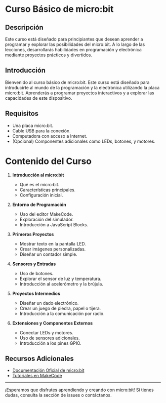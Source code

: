 # Curso Básico de micro:bit

## Descripción

Este curso está diseñado para principiantes que desean aprender a programar y explorar las posibilidades del micro:bit. A lo largo de las lecciones, desarrollarás habilidades en programación y electrónica mediante proyectos prácticos y divertidos.

## Introducción

Bienvenido al curso básico de micro:bit. Este curso está diseñado para introducirte al mundo de la programación y la electrónica utilizando la placa micro:bit. Aprenderás a programar proyectos interactivos y a explorar las capacidades de este dispositivo.

## Requisitos

- Una placa micro:bit.
- Cable USB para la conexión.
- Computadora con acceso a Internet.
- (Opcional) Componentes adicionales como LEDs, botones, y motores.


# Contenido del Curso

1. **Introducción al micro:bit**
   - Qué es el micro:bit.
   - Características principales.
   - Configuración inicial.

2. **Entorno de Programación**
   - Uso del editor MakeCode.
   - Exploración del simulador.
   - Introducción a JavaScript Blocks.

3. **Primeros Proyectos**
   - Mostrar texto en la pantalla LED.
   - Crear imágenes personalizadas.
   - Diseñar un contador simple.

4. **Sensores y Entradas**
   - Uso de botones.
   - Explorar el sensor de luz y temperatura.
   - Introducción al acelerómetro y la brújula.

5. **Proyectos Intermedios**
   - Diseñar un dado electrónico.
   - Crear un juego de piedra, papel o tijera.
   - Introducción a la comunicación por radio.

6. **Extensiones y Componentes Externos**
   - Conectar LEDs y motores.
   - Uso de sensores adicionales.
   - Introducción a los pines GPIO.


## Recursos Adicionales

- [Documentación Oficial de micro:bit](https://microbit.org/)
- [Tutoriales en MakeCode](https://makecode.microbit.org/tutorials)




---
¡Esperamos que disfrutes aprendiendo y creando con micro:bit! Si tienes dudas, consulta la sección de issues o contáctanos.


